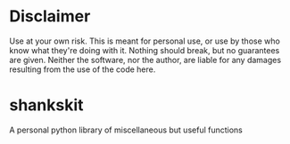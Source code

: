 # Disclaimer 
Use at your own risk. This is meant for personal use, or use by those who know what they're doing with it. Nothing should break, but no guarantees are given. Neither the software, nor the author, are liable for any damages resulting from the use of the code here. 

# shankskit
A personal python library of miscellaneous but useful functions 
